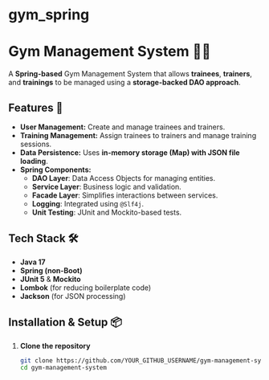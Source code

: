 # gym_spring
# Gym Management System 🏋️‍♂️

A **Spring-based** Gym Management System that allows **trainees**, **trainers**, and **trainings** to be managed using a **storage-backed DAO approach**.

## Features 🚀
- **User Management:** Create and manage trainees and trainers.
- **Training Management:** Assign trainees to trainers and manage training sessions.
- **Data Persistence:** Uses **in-memory storage (Map) with JSON file loading**.
- **Spring Components:**
  - **DAO Layer**: Data Access Objects for managing entities.
  - **Service Layer**: Business logic and validation.
  - **Facade Layer**: Simplifies interactions between services.
  - **Logging**: Integrated using `@Slf4j`.
  - **Unit Testing**: JUnit and Mockito-based tests.

## Tech Stack 🛠
- **Java 17**  
- **Spring (non-Boot)**  
- **JUnit 5** & **Mockito**  
- **Lombok** (for reducing boilerplate code)  
- **Jackson** (for JSON processing)  

## Installation & Setup 📦
1. **Clone the repository**
   ```sh
   git clone https://github.com/YOUR_GITHUB_USERNAME/gym-management-system.git
   cd gym-management-system
